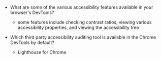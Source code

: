 - What are some of the various accessibility features available in your browser's DevTools?
  - some features include checking contrast ratios, viewing various accessibility properties, and viewing the accessibility tree

- Which third party accessibility auditing tool is available in the Chrome DevTools by default?
  - Lighthouse for Chrome